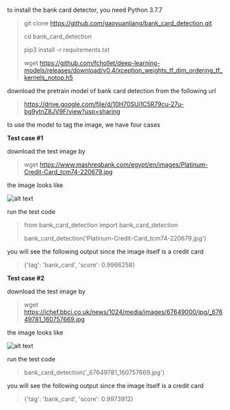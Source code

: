 to install the bank card detector, you need Python 3.7.7 

> git clone https://github.com/gaoyuanliang/bank_card_detection.git
>
> cd bank_card_detection
>
> pip3 install -r requirements.txt
>
> wget https://github.com/fchollet/deep-learning-models/releases/download/v0.4/xception_weights_tf_dim_ordering_tf_kernels_notop.h5

download the pretrain model of bank card detection from the following url

> https://drive.google.com/file/d/10H70SUi1C5R79cu-27u-bg9ytnZ8JV9F/view?usp=sharing

to use the model to tag the image, we have four cases

**Test case #1**

download the test image by 

> wget https://www.mashreqbank.com/egypt/en/images/Platinum-Credit-Card_tcm74-220679.jpg

the image looks like

![alt text](https://www.mashreqbank.com/egypt/en/images/Platinum-Credit-Card_tcm74-220679.jpg)

run the test code

> from bank_card_detection import bank_card_detection
>
> bank_card_detection('Platinum-Credit-Card_tcm74-220679.jpg')

you will see the following output since the image itself is a credit card

> {'tag': 'bank_card', 'score': 0.9966258}

**Test case #2**

download the test image by 

> wget https://ichef.bbci.co.uk/news/1024/media/images/67649000/jpg/_67649781_160757669.jpg

the image looks like

![alt text](https://ichef.bbci.co.uk/news/1024/media/images/67649000/jpg/_67649781_160757669.jpg)

run the test code

> bank_card_detection('_67649781_160757669.jpg')

you will see the following output since the image itself is a credit card

> {'tag': 'bank_card', 'score': 0.9973912}



